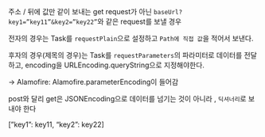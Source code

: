 주소 / 뒤에 값만 같이 보내는 get request가 아닌 `baseUrl?key1=”key11”&key2=”key22”`와 같은 request를 보낼 경우 

전자의 경우는 Task를 `requestPlain`으로 설정하고 `Path에 직접 값`을 적어서 보낸다. 

후자의 경우(제목의 경우)는 Task를 `requestParameters`의 파라미터로 데이터를 전달하고, encoding을 URLEncoding.queryString으로 지정해야한다. 

→ Alamofire: Alamofire.parameterEncoding이 들어감

post와 달리 get은 JSONEncoding으로 데이터를 넘기는 것이 아니라 , `딕셔너리`로 보내야 한다

[”key1”: key11, “key2”: key22]
